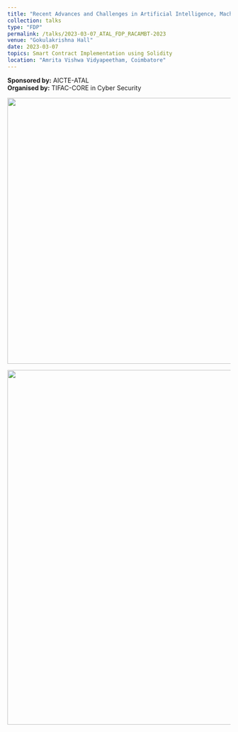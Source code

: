 ```yaml
---
title: "Recent Advances and Challenges in Artificial Intelligence, Machine Learning and Blockchain Technology (RACAMBT)"
collection: talks
type: "FDP"
permalink: /talks/2023-03-07_ATAL_FDP_RACAMBT-2023
venue: "Gokulakrishna Hall"
date: 2023-03-07
topics: Smart Contract Implementation using Solidity 
location: "Amrita Vishwa Vidyapeetham, Coimbatore"
---
```


**Sponsored by:** AICTE-ATAL <br/>
**Organised by:** TIFAC-CORE in Cyber Security <br/>


<p align="center">
   <img src="https://github.com/ramagururadhakrishnan/ramagururadhakrishnan.github.io/blob/master/images/RACAMBT-2023_Session-9_Ramaguru_R.png" width="600" />
</p>

<p align="center">
   <img src="https://github.com/ramagururadhakrishnan/ramagururadhakrishnan.github.io/blob/master/images/ATAL_FDP_RACAMBT_2023_RP.png" width="800" />
</p>
